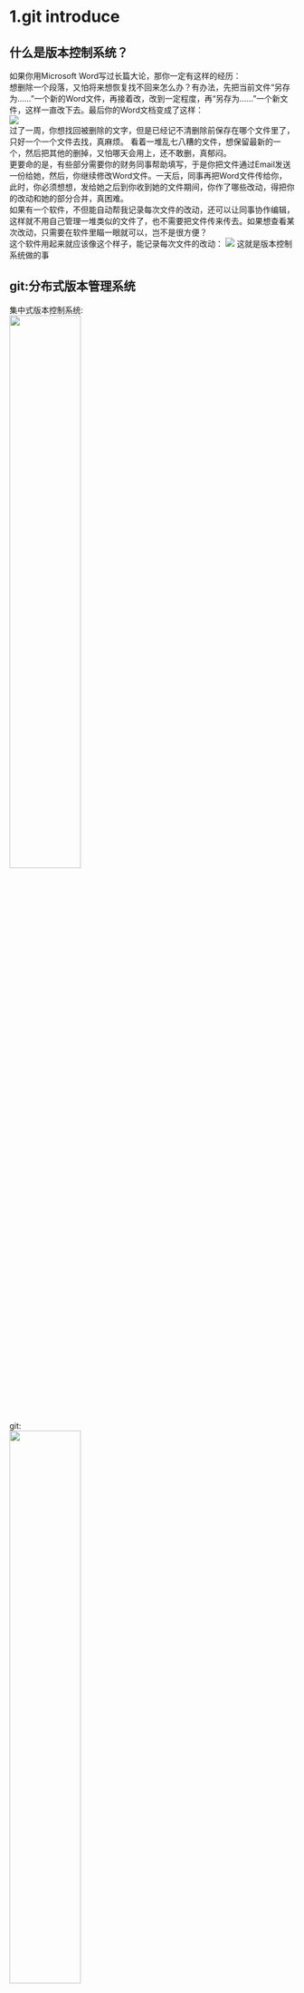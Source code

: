 # 1.git introduce
## 什么是版本控制系统？
如果你用Microsoft Word写过长篇大论，那你一定有这样的经历：<br/>
想删除一个段落，又怕将来想恢复找不回来怎么办？有办法，先把当前文件“另存为……”一个新的Word文件，再接着改，改到一定程度，再“另存为……”一个新文件，这样一直改下去。最后你的Word文档变成了这样：<br/>
![](img/word.jpg)<br/>
过了一周，你想找回被删除的文字，但是已经记不清删除前保存在哪个文件里了，只好一个一个文件去找，真麻烦。
看着一堆乱七八糟的文件，想保留最新的一个，然后把其他的删掉，又怕哪天会用上，还不敢删，真郁闷。<br/>
更要命的是，有些部分需要你的财务同事帮助填写，于是你把文件通过Email发送一份给她，然后，你继续修改Word文件。一天后，同事再把Word文件传给你，此时，你必须想想，发给她之后到你收到她的文件期间，你作了哪些改动，得把你的改动和她的部分合并，真困难。<br/>
如果有一个软件，不但能自动帮我记录每次文件的改动，还可以让同事协作编辑，这样就不用自己管理一堆类似的文件了，也不需要把文件传来传去。如果想查看某次改动，只需要在软件里瞄一眼就可以，岂不是很方便？<br/>
这个软件用起来就应该像这个样子，能记录每次文件的改动：
![](img/version.jpg)
这就是版本控制系统做的事

## git:分布式版本管理系统

集中式版本控制系统:<br/>
<img src="img/svn.jpg" width="50%"/><br/>
git:<br/>
<img src="img/git.jpg" width="50%"/><br/>
<img src="img/gitintroduce.jpg" width="60%"/><br/>
<img src="img/gitintroduce2.jpg" width="60%"/><br/>

# 2.git setup
## download git
[点我下载](https://git-scm.com/download)<br/>
<img src="img/git1.JPG" width="50%"/><br/>
## complete the setup wizard
<img src="img/git2.JPG" width="50%"/><br/>
#### 在任意目录下，可以看到右击菜单多了一个git Bash和git GUI选项，说明已经安装成功。git Bash是指令窗口，git GUI是可视化图形窗口。



# 3.git用户名和邮箱配置 
右击选择git Bash，输入

		$ git config --global user.name "Your Name"
		$ git config --global user.email "email@example.com"

输入 git config --list 检查是否设置成功
![](img/git3.JPG)<br/>


# 4.create remote repository and local repository
## create remote repository
#### 登录github账号，选择repositories-->new
![](img/githubcreaterepositories.jpg)<br/>
#### 输入你的仓库名称、描述、勾选Initialize this repository with a README-->创建
![](img/createanewrepository.jpg)<br/>

## add collaborator
在刚创建的仓库中选择setings-->Collaborators-->输入并选择用户-->add collaborator
![](img/addcollaborators.jpg)<br/>
#### 被添加人员会收到invitation，accept invitation即可加入开发
![](img/addcollaborators2.png)
![](img/addcollaborators3.png)
![](img/addcollaborators4.png)

## ssh key
GitHub需要识别出你推送的提交确实是你推送的，而不是别人冒充的，而Git支持SSH协议，所以，GitHub只要知道了你的公钥，就可以确认只有你自己才能推送。GitHub允许你添加多个Key。假定你有若干电脑，你一会儿在公司提交，一会儿在家里提交，只要把每台电脑的Key都添加到GitHub，就可以在每台电脑上往GitHub推送了。
### create ssh key
首先检查自己的账户目录下是否存在.ssh文件夹，若没有说明还没有创建ssh key<br/>

打开git bash输入命令

		ssh-keygen -t rsa -C"email@example.com"
创建ssh key<br/>

按回车跳过自定义名称然后输入密码（可以再直接按回车设置空密码）

![](img/git4.JPG)<br/>

### copy ssh public key
#### 在账户目录下找到".ssh"文件夹

![](img/sshlocation.JPG)<br/>

#### 使用记事本打开"id_rsa.pub"文件,复制里面的内容

![](img/ssh.JPG)<br/>

### add ssh public key to github
#### 用浏览器打开github账户，点击头像选择 Settings——>SSH and GPG Keys-->new SSH key

![](img/addssh.JPG)<br/>

#### 把刚才复制的内容粘贴到key栏中，Title一栏给这个key起个名字，选择Add SSH key

![](img/git5.JPG)<br/>

## clone existing repository
#### 在任意目录下右击选择 git GUI here-->clone existing repository

![](img/gitguihere.JPG)<br/>

#### 用浏览器打开创建的remote repository，复制项目地址

![](img/sourcelocation.JPG)<br/>

#### 把地址粘贴到git gui的source location一栏，Target Directory注意要在后面加上一个你要创建的仓库名

<img src="img/git7.JPG" width="60%"/><br/>

#### 选择Clone

<img src="img/clonewait.JPG" width="60%"/><br/>

稍等片刻，远程仓库就克隆到本地仓库中了

<img src="img/git6.JPG" width="60%"/><br/>


# 5.commit and push
在本地工作目录中对文件进行修改、增加或删除，在git GUI中选择 rescan 重新扫描文件，被增删改的文件会显示在左上窗口

![](img/rescan.JPG)<br/>

部分文件可以看到右边窗口显示乱码，右击右边窗口，选择Encoding——>Unicode(UTF-8) 即可恢复正常，绿色字体是新增加的内容，红色字体是被删除的内容

![](img/encoding.JPG)<br/>

点击左上窗口所有文件的图标，并在右下窗口写上提交信息，选择Commit——>Push


<img src="img/push.JPG" width="60%"/>
<img src="img/push1.JPG" width="60%"/>

上推成功！
#### 这时在远程仓库中新添了文件
![](img/git10.JPG)<br/>

## 存在问题：远程仓库比本地仓库有更新内容导致上推失败
新的内容上推之前在本地另一个目录创建仓库B并下拉项目，再上推仓库A新的内容，这样仓库B的内容就比远程仓库旧。

修改仓库B的内容并上推，发现上推失败。
![](img/pushfail.JPG)

## 解决办法
#### pull remote repository：GUI菜单 Remote——>Fetch from——>origin
![](img/fetchfromorigin.JPG)

#### merge branch：选择merge——>local merge
![](img/localmerge.JPG)

选择要合并到哪个本地的分支-->merge

![](img/localmerge1.JPG)

这时就可以成功上推了。

![](img/pushsuccess.JPG)<br/>

# 6..gitignore忽略文件
一个本地的项目通常会产生很多编译出来的文件，这些文件我们不需要跟踪。
当我们必须把某些文件放在本地，又不想提交它时，我们创建一个忽略目录
#### 在本地仓库新建一个文本文档
#### 在文档中添加要忽略的内容
忽略文件的格式如下

		classes、classes/	路径中含有classes就被忽略
		/classes/*、/class/、classes/*		.gitignore同级目录classes下所有文件被忽略（建议用第一个）
		
		*.class	文件名以.class结尾的一类文件被忽略
		.class	文件名是.class的一个文件被忽略
		
		WebRoot/WEB-INF/classes、WebRoot/WEB-INF/classes/、WebRoot/WEB-INF/classes/*	.gitignore同级目录WebRoot下的WEB-INF/classes所有文件被忽略
		*/WEB-INF/classes、*/WEB-INF/classes/、*/WEB-INF/classes/*			.gitignore所有同级目录下的WEB-INF/classes下文件被忽略
		**/WEB-INF/classes、**/WEB-INF/classes/、**/WEB-INF/classes/*			所有路径中含有 WEB-INF/classes 的文件被忽略
		.gitignore 放在 .git 文件同级才会生效

<img src="img/gitignore.JPG" width="70%" />
#### 另存为所有文件，命名为.gitignore
![](img/savegitignore.JPG)<br/>
#### 并上推到远程仓库

# 7.branch manage
## create branch
#### 选择branch菜单下的create选项
![](img/createbranch1.JPG)
#### 输入分支名字，点create
![](img/createbranch2.JPG)
#### 上推新的分支
选择刚刚创建的分支

![](img/pushnewbranch.JPG)
#### 检查远程仓库分支，可以看到刚刚提交的分支
![](img/yuanchengbranch.JPG)

## checkout branch
#### 选择branch菜单下的checkout选项
![](img/checkout1.JPG)
#### 选择分支，点checkout
![](img/checkout2.JPG)

## merge branch
#### 选择merge菜单下的local merge,选择需要合并到master的branch
#### 合并后的分支图
![](img/fetchfromorigingitk.JPG)

## delete branch
#### 选择branch|delete
#### 选择要删除的分支，选择delete
![](img/deletebranch.JPG)

# 8.版本回退
#### 打开git GUI选择repository-->visualize all branch history
可以看到所有commit和merge的历史<br/>
![](img/branchhistory.jpg)<br/>
#### 选择其中一个节点右键-->reset *** branch to here
![](img/reset.png)<br/>
你的文件就会回到当时commit的版本